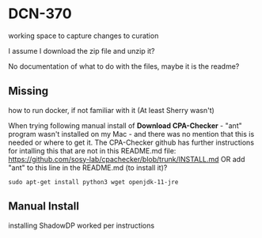 # DCN-370
working space to capture changes to curation

I assume I download the zip file and unzip it?

No documentation of what to do with the files, maybe it is the readme?

## Missing ##
how to run docker, if not familiar with it (At least Sherry wasn't)

When trying following manual install of **Download CPA-Checker** - "ant" program wasn't installed on my Mac - and there was no mention that this is needed or where to get it. The CPA-Checker github has further instructions for intalling this that are not in this README.md file: https://github.com/sosy-lab/cpachecker/blob/trunk/INSTALL.md OR add "ant" to this line in the README.md (to install it)?

`sudo apt-get install python3 wget openjdk-11-jre`



## Manual Install ##
installing ShadowDP worked per instructions


